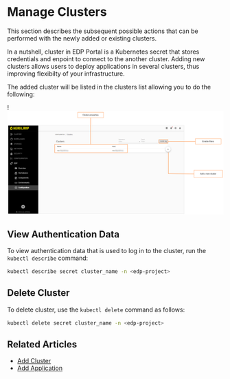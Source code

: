 # Manage Clusters

This section describes the subsequent possible actions that can be performed with the newly added or existing clusters.

In a nutshell, cluster in EDP Portal is a Kubernetes secret that stores credentials and enpoint to connect to the another cluster. Adding new clusters allows users to deploy applications in several clusters, thus improving flexibilty of your infrastructure.

The added cluster will be listed in the clusters list allowing you to do the following:

!![Clusters list](../assets/user-guide/edp-portal-cluster-overview.png "Clusters list")

## View Authentication Data

To view authentication data that is used to log in to the cluster, run the `kubectl describe` command:

  ```bash
  kubectl describe secret cluster_name -n <edp-project>
  ```

## Delete Cluster

To delete cluster, use the `kubectl delete` command as follows:

  ```bash
  kubectl delete secret cluster_name -n <edp-project>
  ```

## Related Articles

* [Add Cluster](../user-guide/add-cluster.md)
* [Add Application](../user-guide/add-application.md)
